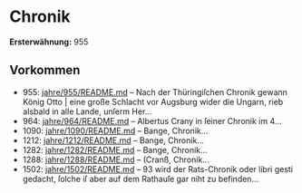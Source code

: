 # Chronik

**Ersterwähnung:** 955

## Vorkommen
- 955: [jahre/955/README.md](../jahre/955/README.md) – Nach der Thüringiſchen Chronik gewann König Otto |
eine große Schlacht vor Augsburg wider die Ungarn,
rieb alsbald in alle Lande, unſerm Her...
- 964: [jahre/964/README.md](../jahre/964/README.md) – Albertus Crany in ſeiner Chronik im 4...
- 1090: [jahre/1090/README.md](../jahre/1090/README.md) – Bange, Chronik...
- 1212: [jahre/1212/README.md](../jahre/1212/README.md) – Bange, Chronik...
- 1282: [jahre/1282/README.md](../jahre/1282/README.md) – Bange, Chronik...
- 1288: [jahre/1288/README.md](../jahre/1288/README.md) – (Cranß, Chronik...
- 1502: [jahre/1502/README.md](../jahre/1502/README.md) – 93 wird der Rats-Chronik oder libri gesti gedacht,
ſolche iſ aber auf dem Rathauſe gar niht zu befinden...
